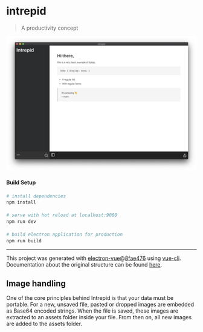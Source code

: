 # intrepid

> A productivity concept

![Cover](./docs/cover.png)

#### Build Setup

``` bash
# install dependencies
npm install

# serve with hot reload at localhost:9080
npm run dev

# build electron application for production
npm run build


```

---

This project was generated with [electron-vue](https://github.com/SimulatedGREG/electron-vue)@[8fae476](https://github.com/SimulatedGREG/electron-vue/tree/8fae4763e9d225d3691b627e83b9e09b56f6c935) using [vue-cli](https://github.com/vuejs/vue-cli). Documentation about the original structure can be found [here](https://simulatedgreg.gitbooks.io/electron-vue/content/index.html).


## Image handling

One of the core principles behind Intrepid is that your data must be portable. For a new, unsaved file, pasted or dropped images are embedded as Base64 encoded strings. When the file is saved, these images are extracted to an assets folder inside your file. From then on, all new images are added to the assets folder. 

